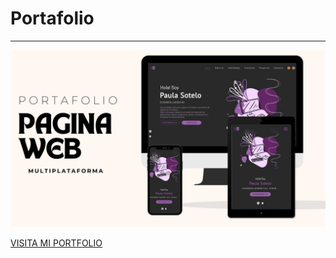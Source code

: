 # Portafolio
---
![Vista previa](https://github.com/PaulasgProg/mi-portfolio/blob/main/assets/images/presentacion_portfolio.jpg)

[VISITA MI PORTFOLIO](https://paulasgprog.github.io/mi-portfolio/)
